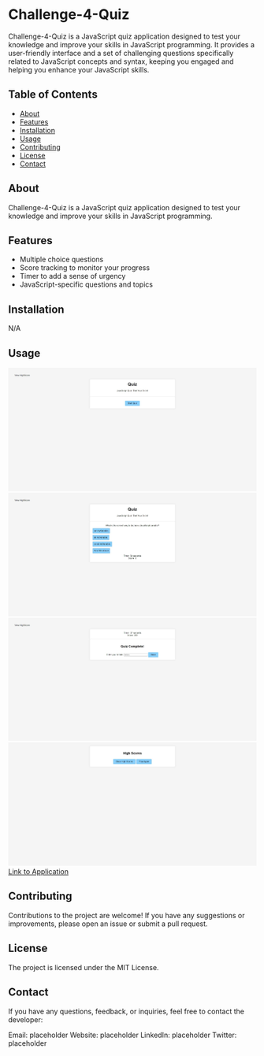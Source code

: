 # Challenge-4-Quiz

Challenge-4-Quiz is a JavaScript quiz application designed to test your knowledge and improve your skills in JavaScript programming. It provides a user-friendly interface and a set of challenging questions specifically related to JavaScript concepts and syntax, keeping you engaged and helping you enhance your JavaScript skills.

## Table of Contents

- [About](#about)
- [Features](#features)
- [Installation](#installation)
- [Usage](#usage)
- [Contributing](#contributing)
- [License](#license)
- [Contact](#contact)

## About

Challenge-4-Quiz is a JavaScript quiz application designed to test your knowledge and improve your skills in JavaScript programming.

## Features

- Multiple choice questions
- Score tracking to monitor your progress
- Timer to add a sense of urgency
- JavaScript-specific questions and topics

## Installation

N/A

## Usage

![Screenshot of Home Page](./assets/imgs/screenshot.jpeg?raw=true "Screenshot of Home Page")
![Screenshot of Question](./assets/imgs/screenshot2.jpeg?raw=true "Screenshot of Question")
![Screenshot of Submit Page](./assets/imgs/screenshot3.jpeg?raw=true "Screenshot of Submit Page")
![Screenshot of Highscore Page](./assets/imgs/screenshot4.jpeg?raw=true "Screenshot of Highscore Page")
[Link to Application](https://vinoshan.github.io/Challenge-4-Quiz/)

## Contributing

Contributions to the project are welcome! If you have any suggestions or improvements, please open an issue or submit a pull request.

## License

The project is licensed under the MIT License.

## Contact

If you have any questions, feedback, or inquiries, feel free to contact the developer:

Email: placeholder
Website: placeholder
LinkedIn: placeholder
Twitter: placeholder
